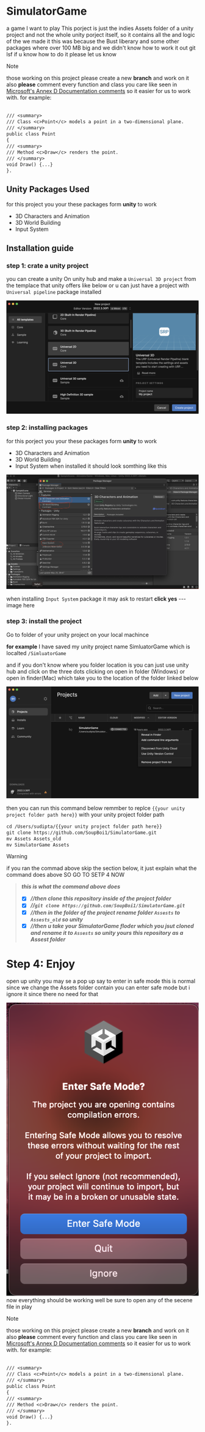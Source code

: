 # SimulatorGame
a game I want to play
This porject is just the indies Assets folder of a unity project and not the whole unity porject itself, so it contains all the and logic of the
 we made it this was because the Bust liberary and some other packages where over 100 MB big and we didn't know how to work it out git lsf if u know how to do it please let us know

> [!NOTE]
> those working on this project please create a new **branch** and work on it also **please** comment every function and class you care like seen in [Microsoft's Annex D Documentation comments]( https://learn.microsoft.com/en-us/dotnet/csharp/language-reference/language-specification/documentation-comments) so it easier for us to work with.
> for example:

````

/// <summary>
/// Class <c>Point</c> models a point in a two-dimensional plane.
/// </summary>
public class Point
{
/// <summary>
/// Method <c>Draw</c> renders the point.
/// </summary>
void Draw() {...}
}. 
````

## Unity Packages Used
for this project you your these packages form **unity** to work

- 3D Characters and Animation
- 3D World Building
- Input System



## Installation guide
### step 1: crate a unity project  
you can create a unity On unity hub and make a ``Universal 3D project`` from the templace that unity offers like below 
or u can just have a project with ``Universal pipeline`` package installed

![Universal 3D project select](https://github.com/SoupBoi1/private-public-image-readme/blob/main/Screenshot%202024-05-25%20at%209.41.20%20AM.png?raw=true)

### step 2: installing packages
 for this porject you your these packages form **unity** to work

- 3D Characters and Animation 
- 3D World Building
- Input System
when installed it should look somthing like this

![list of packages](https://github.com/SoupBoi1/private-public-image-readme/blob/main/Screenshot%202024-05-25%20at%209.49.00%20AM.png?raw=true)

when installing ``Input System`` package it may ask to restart **click yes**
--- image here
### step 3: install the project 
Go to folder of your unity project on your local machince 

**for example** I have saved my unity project name SimluatorGame which is localted `/SimluatorGame`

and if you don't know where you folder location is you can just use unity hub and click on the three dots clicking on open in folder (Windows)  or open in finder(Mac) which take you to the location of the folder linked below

![image of where to find the unity project folder location can be found](https://github.com/SoupBoi1/private-public-image-readme/blob/main/Screenshot%202024-05-25%20at%209.50.46%20AM.png?raw=true)

then you can run this command below remmber to replce `{{your unity project folder path here}}` with your unity project folder path
```
cd /Users/sudipta/{{your unity project folder path here}} 
git clone https://github.com/SoupBoi1/SimulatorGame.git
mv Assets Assets_old
mv SimulatorGame Assets
```
> [!WARNING]
if you ran the commad above skip the section below, it just explain what the command does above SO GO TO SETP 4 NOW
> 
> ***this is what the command above does*** 
>- [x] ***//then clone this repository inside of the project folder***
>- [x] ***//`git clone https://github.com/SoupBoi1/SimulatorGame.git`***
>- [x] ***//then in the **folder of the project** rename folder `Assests` to  `Assests_old` so unity***
>- [x] ***//then u take your SimulatorGame floder which you jsut cloned and rename it to `Assests` so unity yours this repository as a Assest folder***

# Step 4: Enjoy
open up unity you may se a pop up say to enter in safe mode this is normal since we change the Assets folder contain you can enter safe mode but i ignore it since there no need for that

![imag =e of unity asking fro safe mdoe](https://github.com/SoupBoi1/private-public-image-readme/blob/main/Screenshot%202024-05-25%20at%2012.36.05%20PM.png?raw=true)
now everything should be working well be sure to open any of the secene file in play
> [!NOTE]
> those working on this project please create a new **branch** and work on it also **please** comment every function and class you care like seen in [Microsoft's Annex D Documentation comments]( https://learn.microsoft.com/en-us/dotnet/csharp/language-reference/language-specification/documentation-comments) so it easier for us to work with.
> for example:

````

/// <summary>
/// Class <c>Point</c> models a point in a two-dimensional plane.
/// </summary>
public class Point
{
/// <summary>
/// Method <c>Draw</c> renders the point.
/// </summary>
void Draw() {...}
}. 
````
